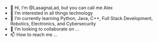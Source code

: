 - 👋 Hi, I’m @LasagnaLad, but you can call me Alex
- 👀 I’m interested in all things technology
- 🌱 I’m currently learning Python, Java, C++, Full Stack Development, Robotics, Electronics, and Cybersecurity
- 💞️ I’m looking to collaborate on ...
- 📫 How to reach me ...

<!---
LasagnaLad/LasagnaLad is a ✨ special ✨ repository because its `README.md` (this file) appears on your GitHub profile.
You can click the Preview link to take a look at your changes.
--->
